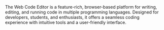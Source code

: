 The Web Code Editor is a feature-rich, browser-based platform for writing, editing, and running code in multiple programming languages. Designed for developers, students, and enthusiasts, it offers a seamless coding experience with intuitive tools and a user-friendly interface.
